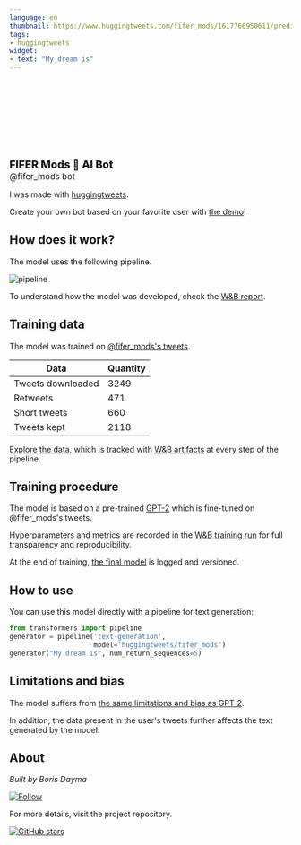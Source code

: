 ```yaml
---
language: en
thumbnail: https://www.huggingtweets.com/fifer_mods/1617766950611/predictions.png
tags:
- huggingtweets
widget:
- text: "My dream is"
---
```


<div>
<div style="width: 132px; height:132px; border-radius: 50%; background-size: cover; background-image: url('https://pbs.twimg.com/profile_images/1270466520859267076/CwFFAx0q_400x400.jpg')">
</div>
<div style="margin-top: 8px; font-size: 19px; font-weight: 800">FIFER Mods 🤖 AI Bot </div>
<div style="font-size: 15px">@fifer_mods bot</div>
</div>

I was made with [huggingtweets](https://github.com/borisdayma/huggingtweets).

Create your own bot based on your favorite user with [the demo](https://colab.research.google.com/github/borisdayma/huggingtweets/blob/master/huggingtweets-demo.ipynb)!

## How does it work?

The model uses the following pipeline.

![pipeline](https://github.com/borisdayma/huggingtweets/blob/master/img/pipeline.png?raw=true)

To understand how the model was developed, check the [W&B report](https://wandb.ai/wandb/huggingtweets/reports/HuggingTweets-Train-a-Model-to-Generate-Tweets--VmlldzoxMTY5MjI).

## Training data

The model was trained on [@fifer_mods's tweets](https://twitter.com/fifer_mods).

| Data | Quantity |
| --- | --- |
| Tweets downloaded | 3249 |
| Retweets | 471 |
| Short tweets | 660 |
| Tweets kept | 2118 |

[Explore the data](https://wandb.ai/wandb/huggingtweets/runs/3p1w2iyo/artifacts), which is tracked with [W&B artifacts](https://docs.wandb.com/artifacts) at every step of the pipeline.

## Training procedure

The model is based on a pre-trained [GPT-2](https://huggingface.co/gpt2) which is fine-tuned on @fifer_mods's tweets.

Hyperparameters and metrics are recorded in the [W&B training run](https://wandb.ai/wandb/huggingtweets/runs/d0niqoiy) for full transparency and reproducibility.

At the end of training, [the final model](https://wandb.ai/wandb/huggingtweets/runs/d0niqoiy/artifacts) is logged and versioned.

## How to use

You can use this model directly with a pipeline for text generation:

```python
from transformers import pipeline
generator = pipeline('text-generation',
                     model='huggingtweets/fifer_mods')
generator("My dream is", num_return_sequences=5)
```

## Limitations and bias

The model suffers from [the same limitations and bias as GPT-2](https://huggingface.co/gpt2#limitations-and-bias).

In addition, the data present in the user's tweets further affects the text generated by the model.

## About

*Built by Boris Dayma*

[![Follow](https://img.shields.io/twitter/follow/borisdayma?style=social)](https://twitter.com/intent/follow?screen_name=borisdayma)

For more details, visit the project repository.

[![GitHub stars](https://img.shields.io/github/stars/borisdayma/huggingtweets?style=social)](https://github.com/borisdayma/huggingtweets)

